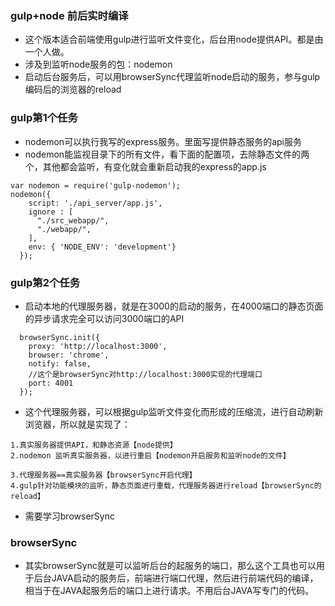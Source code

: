 
### gulp+node 前后实时编译

* 这个版本适合前端使用gulp进行监听文件变化，后台用node提供API。都是由一个人做。
* 涉及到监听node服务的包：nodemon
* 启动后台服务后，可以用browserSync代理监听node启动的服务，参与gulp编码后的浏览器的reload

### gulp第1个任务

* nodemon可以执行我写的express服务。里面写提供静态服务的api服务
* nodemon能监视目录下的所有文件，看下面的配置项，去除静态文件的两个，其他都会监听，有变化就会重新启动我的express的app.js

```
var nodemon = require('gulp-nodemon');
nodemon({
    script: './api_server/app.js',
    ignore : [
      "./src_webapp/",
      "./webapp/",
    ],
    env: { 'NODE_ENV': 'development'}  
  });
```

### gulp第2个任务

* 启动本地的代理服务器，就是在3000的启动的服务，在4000端口的静态页面的异步请求完全可以访问3000端口的API

```
  browserSync.init({
    proxy: 'http://localhost:3000',
    browser: 'chrome',
    notify: false,
    //这个是browserSync对http://localhost:3000实现的代理端口
    port: 4001
  });
```

* 这个代理服务器，可以根据gulp监听文件变化而形成的压缩流，进行自动刷新浏览器，所以就是实现了：

```
1.真实服务器提供API，和静态资源【node提供】
2.nodemon 监听真实服务器，以进行重启【nodemon开启服务和监听node的文件】

3.代理服务器==真实服务器【browserSync开启代理】
4.gulp针对功能模块的监听，静态页面进行重载，代理服务器进行reload【browserSync的reload】
```

* 需要学习browserSync

### browserSync

* 其实browserSync就是可以监听后台的起服务的端口，那么这个工具也可以用于后台JAVA启动的服务后，前端进行端口代理，然后进行前端代码的编译，相当于在JAVA起服务后的端口上进行请求。不用后台JAVA写专门的代码。
